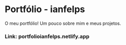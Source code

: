 <h1>Portfólio - ianfelps</h1>
<p>O meu portfólio! Um pouco sobre mim e meus projetos.</p>

<h3>Link: <a src="https://portfolioianfelps.netlify.app">portfolioianfelps.netlify.app</a></h3>